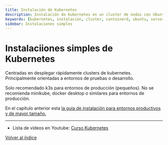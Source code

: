 ```yaml
---
title: Instalación de Kubernetes
description: Instalación de Kubernetes en un cluster de nodos con Ubuntu Server 22.04 24.04 20.04 Containerd o docker. 
keywords: [kubernetes, instalación, cluster, containerd, ubuntu, server, 22 04, 24.04, 20.04]
sidebar: Instalaciones simples
---
```


# Instalaciiones simples de Kubernetes
Centradas en desplegar rápidamente clusters de kubernetes. Principalmente orientadas a entornos de pruebas o desarrollo.

Solo recomendado k3s para entornos de producción (pequeños). No se recomienda minikube, docker desktop o similares para entornos de producción.

En el capítulo anterior esta [la guía de instalación para entornos productivos y de mayor tamaño.](./103.Instalacion.md)






---
* Lista de vídeos en Youtube: [Curso Kubernetes](https://www.youtube.com/playlist?list=PLQhxXeq1oc2k9MFcKxqXy5GV4yy7wqSma)

[Volver al índice](README.md#índice)